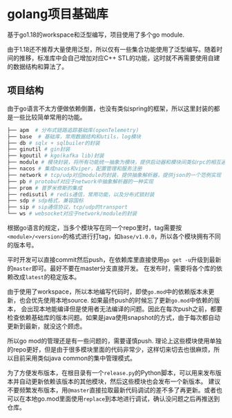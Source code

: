 # golang项目基础库

基于go1.18的workspace和泛型编写，项目使用了多个go module.

由于1.18还不推荐大量使用泛型，所以仅有一些集合功能使用了泛型编写。随着时间的推移，标准库中会自己增加对应C++ STL的功能，这时就不再需要使用自建的数据结构和算法了。

## 项目结构

由于go语言不太方便做依赖倒置，也没有类似spring的框架，所以这里封装的都是一些比较简单常用的功能。

```bash
├── apm  # 分布式链路追踪基础库(openTelemetry)
├── base  # 基础库，常用数据结构和utils，log模块
├── db # sqlx + sqlbuiler的封装
├── ginutil # gin封装
├── kgoutil # kgo(kafka lib)封装
├── module # 模块封装，将所有功能统一抽象为模块，提供启动器和模块间类似rpc的相互通信机制
├── nacos # 集成nacos和viper，配置管理和服务注册
├── network # tcp/udp对应module的封装，提供抽象解析器，提供json的一个范例实现
├── pb # protobuf对应于network中抽象解析器的一种实现
├── prom # 普罗米修斯的集成
├── redisutil # redis通信，常用功能，以及分布式锁封装
├── sdp # sdp格式，兼容国标
├── sip # sip通信协议，tcp/udp的transport
└── ws # websocket对应于network/module的封装
```

根据go语言的规定，当多个模块写在同一个repo里时，tag需要按`<module>/<version>`的格式进行打tag，如`base/v1.0.0`，所以各个模块拥有不同的版本号。

平时开发可以直接commit然后push，在依赖库里直接使用`go get -u`升级到最新的`master`即可。最好不要在master分支直接开发。
在发布时，需要将各个库的依赖改成`latest`的稳定版本。

由于使用了workspace，所以本地编写代码时，即使`go.mod`中的依赖版本未更新，也会优先使用本地source. 如果最终push的时候忘了更新`go.mod`中依赖的版本，
会出现本地能编译但是使用者无法编译的问题。因此在每次push之前，都要检查依赖基础库的版本问题。如果是java使用snapshot的方式，由于每次都自动更新到最新，就没这个顾虑。

所以go mod的管理还是有一些问题的，需要谨慎push. 理论上这些模块使用单独的repo更好，但是由于很多模块里面的代码非常少，这样切来切去也很麻烦，所以目前采用类似java common的集中管理模式。

为了方便发布版本，在根目录有一个`release.py`的Python脚本，可以用来发布版本并自动更新依赖该版本的其他模块，然后这些模块也会发布一个新版本。
建议不要频繁发布版本，用`@master`直接拉取最新代码调试的差不多了再更新。或者也可以在本地go.mod里面使用`replace`到本地进行调试，确认没问题之后再推送到仓库。
